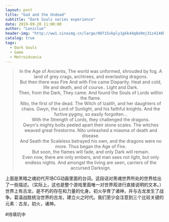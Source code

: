 ```yaml
---
layout: post
title: "God and the Undead"
subtitle: "Dark Souls series experience"
date: 2019-09-20 11:00:00
author: "Loniclue"
header-img: "http://ww1.sinaimg.cn/large/0071Svkply1gkk44q8e9mj31z4140k0d.jpg"
catalog: true
tags: 
  - Dark Souls
  - Game
  - Metroidvania
---
```

	
<blockquote><p align="center">In the Age of Ancients,
The world was unformed, shrouded by fog.
A land of grey crags, archtrees, and everlasting dragons.<br>
But then there was Fire
And with Fire came Disparity. Heat and cold, life and death, and of course.. Light and Dark.  <br>
Then, from the Dark, They came.
And found the Souls of Lords within the flame.  <br>
Nito, the first of the dead.
The Witch of Izalith, and her daughters of chaos.
Gwyn, the Lord of Sunlight, and his faithful knights.
And the furtive pygmy, so easily forgotten...  <br>
With the Strength of Lords, they challenged the dragons.  <br>
Gwyn's mighty bolts peeled apart their stone scales.
The witches weaved great firestorms.
Nito unleashed a miasma of death and disease.  <br>
And Seath the Scaleless betrayed his own, and the dragons were no more.
Thus began the Age of Fire.  <br>
But soon, the flames will fade, and only Dark will remain.  <br>
Even now, there are only embers, and man sees not light, but only endless nights.
And amongst the living are seen, carriers of the accursed Darksign.</p>
</blockquote>


上面是黑暗之魂初代开场CG动画里面的台词。这段话对黑魂世界所处的世界给出了一些描述。（实际上，这也是整个游戏里面唯一对世界观进行直接说明的文本。）
世界上有古龙，是不朽的存在和力量的化身。初火孕育了诸神，并与古龙发生了战争。葛温战胜统治世界的古龙，建立火之时代。我们至少会注意到三个比较关键的元素：古龙，初火，诸神。  

#待填坑中


